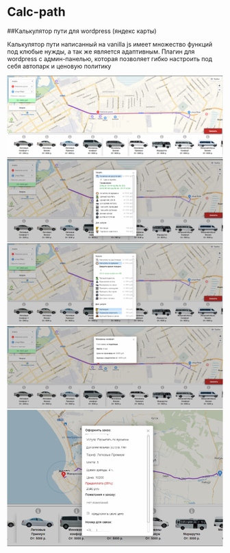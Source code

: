 # Calc-path
##Калькулятор пути для wordpress (яндекс карты)

Калькулятор пути написанный на vanilla js имеет множество функций под клюбые нужды,
а так же является адаптивным. Плагин для wordpress с админ-панелью, которая позволяет
гибко настроить под себя автопарк и ценовую политику

![Иллюстрация к проекту](https://github.com/alexup71rus/Calc-path/blob/master/2019-03-09%2022-07-27%20%D0%9E%D0%BD%D0%BB%D0%B0%D0%B9%D0%BD-%D1%81%D0%B5%D1%80%D0%B2%D0%B8%D1%81%20%D0%B1%D1%80%D0%BE%D0%BD%D0%B8%D1%80%D0%BE%D0%B2%D0%B0%D0%BD%D0%B8%D1%8F%20%D0%BB%D1%8E%D0%B1%D1%8B%D1%85%20%D0%BF%D0%B5%D1%80%D0%B5%D0%B2%D0%BE%D0%B7%D0%BE%D0%BA%20%D0%B8%20%D1%83%D1%81%D0%BB%D1%83%D0%B3%20%D0%B0%D0%B2%D1%82%D0%BE%D0%BB%D1%8E%D0%B1%D0%B8%D1%82%D0%B5%D0%BB%D1%8F%D0%BC%20-%20Google%20Chrome.png)
![Иллюстрация к проекту](https://github.com/alexup71rus/Calc-path/blob/master/2019-03-09%2022-08-09%20%D0%9E%D0%BD%D0%BB%D0%B0%D0%B9%D0%BD-%D1%81%D0%B5%D1%80%D0%B2%D0%B8%D1%81%20%D0%B1%D1%80%D0%BE%D0%BD%D0%B8%D1%80%D0%BE%D0%B2%D0%B0%D0%BD%D0%B8%D1%8F%20%D0%BB%D1%8E%D0%B1%D1%8B%D1%85%20%D0%BF%D0%B5%D1%80%D0%B5%D0%B2%D0%BE%D0%B7%D0%BE%D0%BA%20%D0%B8%20%D1%83%D1%81%D0%BB%D1%83%D0%B3%20%D0%B0%D0%B2%D1%82%D0%BE%D0%BB%D1%8E%D0%B1%D0%B8%D1%82%D0%B5%D0%BB%D1%8F%D0%BC%20-%20Google%20Chrome.png)
![Иллюстрация к проекту](https://github.com/alexup71rus/Calc-path/blob/master/2019-03-09%2022-08-36%20%D0%9E%D0%BD%D0%BB%D0%B0%D0%B9%D0%BD-%D1%81%D0%B5%D1%80%D0%B2%D0%B8%D1%81%20%D0%B1%D1%80%D0%BE%D0%BD%D0%B8%D1%80%D0%BE%D0%B2%D0%B0%D0%BD%D0%B8%D1%8F%20%D0%BB%D1%8E%D0%B1%D1%8B%D1%85%20%D0%BF%D0%B5%D1%80%D0%B5%D0%B2%D0%BE%D0%B7%D0%BE%D0%BA%20%D0%B8%20%D1%83%D1%81%D0%BB%D1%83%D0%B3%20%D0%B0%D0%B2%D1%82%D0%BE%D0%BB%D1%8E%D0%B1%D0%B8%D1%82%D0%B5%D0%BB%D1%8F%D0%BC%20-%20Google%20Chrome.png)
![Иллюстрация к проекту](https://github.com/alexup71rus/Calc-path/blob/master/2019-03-09%2022-09-13%20%D0%9E%D0%BD%D0%BB%D0%B0%D0%B9%D0%BD-%D1%81%D0%B5%D1%80%D0%B2%D0%B8%D1%81%20%D0%B1%D1%80%D0%BE%D0%BD%D0%B8%D1%80%D0%BE%D0%B2%D0%B0%D0%BD%D0%B8%D1%8F%20%D0%BB%D1%8E%D0%B1%D1%8B%D1%85%20%D0%BF%D0%B5%D1%80%D0%B5%D0%B2%D0%BE%D0%B7%D0%BE%D0%BA%20%D0%B8%20%D1%83%D1%81%D0%BB%D1%83%D0%B3%20%D0%B0%D0%B2%D1%82%D0%BE%D0%BB%D1%8E%D0%B1%D0%B8%D1%82%D0%B5%D0%BB%D1%8F%D0%BC%20-%20Google%20Chrome.png)
![Иллюстрация к проекту](https://github.com/alexup71rus/Calc-path/blob/master/2019-03-09%2022-12-58%20%D0%9E%D0%BD%D0%BB%D0%B0%D0%B9%D0%BD-%D1%81%D0%B5%D1%80%D0%B2%D0%B8%D1%81%20%D0%B1%D1%80%D0%BE%D0%BD%D0%B8%D1%80%D0%BE%D0%B2%D0%B0%D0%BD%D0%B8%D1%8F%20%D0%BB%D1%8E%D0%B1%D1%8B%D1%85%20%D0%BF%D0%B5%D1%80%D0%B5%D0%B2%D0%BE%D0%B7%D0%BE%D0%BA%20%D0%B8%20%D1%83%D1%81%D0%BB%D1%83%D0%B3%20%D0%B0%D0%B2%D1%82%D0%BE%D0%BB%D1%8E%D0%B1%D0%B8%D1%82%D0%B5%D0%BB%D1%8F%D0%BC%20-%20Google%20Chrome.png)

